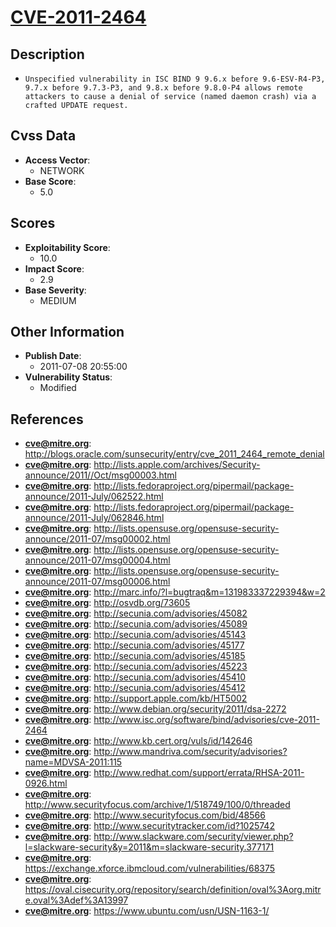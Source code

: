 
# [CVE-2011-2464](https://cve.mitre.org/cgi-bin/cvename.cgi?name=CVE-2011-2464)

## Description

- `Unspecified vulnerability in ISC BIND 9 9.6.x before 9.6-ESV-R4-P3, 9.7.x before 9.7.3-P3, and 9.8.x before 9.8.0-P4 allows remote attackers to cause a denial of service (named daemon crash) via a crafted UPDATE request.`

## Cvss Data

- **Access Vector**:
  - NETWORK
- **Base Score**:
  - 5.0

## Scores

- **Exploitability Score**:
  - 10.0
- **Impact Score**:
  - 2.9
- **Base Severity**:
  - MEDIUM

## Other Information

- **Publish Date**:
  - 2011-07-08 20:55:00
- **Vulnerability Status**:
  - Modified

## References

- **cve@mitre.org**: http://blogs.oracle.com/sunsecurity/entry/cve_2011_2464_remote_denial
- **cve@mitre.org**: http://lists.apple.com/archives/Security-announce/2011//Oct/msg00003.html
- **cve@mitre.org**: http://lists.fedoraproject.org/pipermail/package-announce/2011-July/062522.html
- **cve@mitre.org**: http://lists.fedoraproject.org/pipermail/package-announce/2011-July/062846.html
- **cve@mitre.org**: http://lists.opensuse.org/opensuse-security-announce/2011-07/msg00002.html
- **cve@mitre.org**: http://lists.opensuse.org/opensuse-security-announce/2011-07/msg00004.html
- **cve@mitre.org**: http://lists.opensuse.org/opensuse-security-announce/2011-07/msg00006.html
- **cve@mitre.org**: http://marc.info/?l=bugtraq&m=131983337229394&w=2
- **cve@mitre.org**: http://osvdb.org/73605
- **cve@mitre.org**: http://secunia.com/advisories/45082
- **cve@mitre.org**: http://secunia.com/advisories/45089
- **cve@mitre.org**: http://secunia.com/advisories/45143
- **cve@mitre.org**: http://secunia.com/advisories/45177
- **cve@mitre.org**: http://secunia.com/advisories/45185
- **cve@mitre.org**: http://secunia.com/advisories/45223
- **cve@mitre.org**: http://secunia.com/advisories/45410
- **cve@mitre.org**: http://secunia.com/advisories/45412
- **cve@mitre.org**: http://support.apple.com/kb/HT5002
- **cve@mitre.org**: http://www.debian.org/security/2011/dsa-2272
- **cve@mitre.org**: http://www.isc.org/software/bind/advisories/cve-2011-2464
- **cve@mitre.org**: http://www.kb.cert.org/vuls/id/142646
- **cve@mitre.org**: http://www.mandriva.com/security/advisories?name=MDVSA-2011:115
- **cve@mitre.org**: http://www.redhat.com/support/errata/RHSA-2011-0926.html
- **cve@mitre.org**: http://www.securityfocus.com/archive/1/518749/100/0/threaded
- **cve@mitre.org**: http://www.securityfocus.com/bid/48566
- **cve@mitre.org**: http://www.securitytracker.com/id?1025742
- **cve@mitre.org**: http://www.slackware.com/security/viewer.php?l=slackware-security&y=2011&m=slackware-security.377171
- **cve@mitre.org**: https://exchange.xforce.ibmcloud.com/vulnerabilities/68375
- **cve@mitre.org**: https://oval.cisecurity.org/repository/search/definition/oval%3Aorg.mitre.oval%3Adef%3A13997
- **cve@mitre.org**: https://www.ubuntu.com/usn/USN-1163-1/
